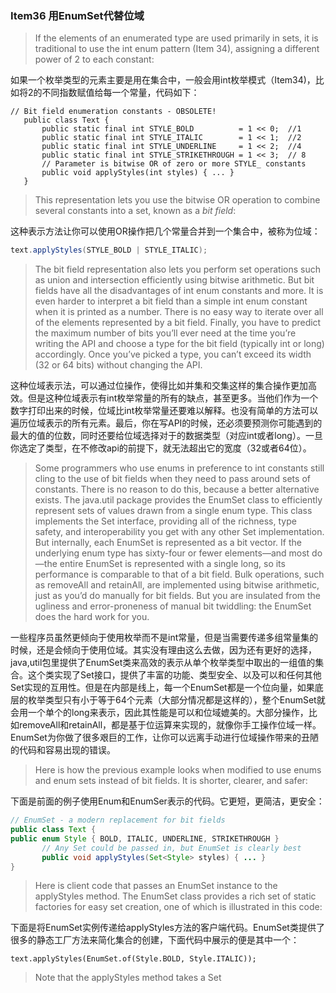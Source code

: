 ### Item36 用EnumSet代替位域	

> If the elements of an enumerated type are used primarily in sets, it is traditional to use the int enum pattern (Item 34), assigning a different power of 2 to each constant:

如果一个枚举类型的元素主要是用在集合中，一般会用int枚举模式（Item34)，比如将2的不同指数赋值给每一个常量，代码如下：

```
// Bit field enumeration constants - OBSOLETE!
   public class Text {
       public static final int STYLE_BOLD          = 1 << 0;  //1
       public static final int STYLE_ITALIC        = 1 << 1;  //2
       public static final int STYLE_UNDERLINE     = 1 << 2;  //4
       public static final int STYLE_STRIKETHROUGH = 1 << 3;  // 8
       // Parameter is bitwise OR of zero or more STYLE_ constants
       public void applyStyles(int styles) { ... }
   }
```

> This representation lets you use the bitwise OR operation to combine several constants into a set, known as a *bit field*:

这种表示方法让你可以使用OR操作把几个常量合并到一个集合中，被称为位域：

```java
text.applyStyles(STYLE_BOLD | STYLE_ITALIC);
```

> The bit field representation also lets you perform set operations such as union and intersection efficiently using bitwise arithmetic. But bit fields have all the disadvantages of int enum constants and more. It is even harder to interpret a bit field than a simple int enum constant when it is printed as a number. There is no easy way to iterate over all of the elements represented by a bit field. Finally, you have to predict the maximum number of bits you’ll ever need at the time you’re writing the API and choose a type for the bit field (typically int or long) accordingly. Once you’ve picked a type, you can’t exceed its width (32 or 64 bits) without changing the API.

这种位域表示法，可以通过位操作，使得比如并集和交集这样的集合操作更加高效。但是这种位域表示有int枚举常量的所有的缺点，甚至更多。当他们作为一个数字打印出来的时候，位域比int枚举常量还要难以解释。也没有简单的方法可以遍历位域表示的所有元素。最后，你在写API的时候，还必须要预测你可能遇到的最大的值的位数，同时还要给位域选择对于的数据类型（对应int或者long）。一旦你选定了类型，在不修改api的前提下，就无法超出它的宽度（32或者64位）。

> Some programmers who use enums in preference to int constants still cling to the use of bit fields when they need to pass around sets of constants. There is no reason to do this, because a better alternative exists. The java.util package provides the EnumSet class to efficiently represent sets of values drawn from a single enum type. This class implements the Set interface, providing all of the richness, type safety, and interoperability you get with any other Set implementation. But internally, each EnumSet is represented as a bit vector. If the underlying enum type has sixty-four or fewer elements—and most do—the entire EnumSet is represented with a single long, so its performance is comparable to that of a bit field. Bulk operations, such as removeAll and retainAll, are implemented using bitwise arithmetic, just as you’d do manually for bit fields. But you are insulated from the ugliness and error-proneness of manual bit twiddling: the EnumSet does the hard work for you.

一些程序员虽然更倾向于使用枚举而不是int常量，但是当需要传递多组常量集的时候，还是会倾向于使用位域。其实没有理由这么去做，因为还有更好的选择，java,util包里提供了EnumSet类来高效的表示从单个枚举类型中取出的一组值的集合。这个类实现了Set接口，提供了丰富的功能、类型安全、以及可以和任何其他Set实现的互用性。但是在内部是线上，每一个EnumSet都是一个位向量，如果底层的枚举类型只有小于等于64个元素（大部分情况都是这样的），整个EnumSet就会用一个单个的long来表示，因此其性能是可以和位域媲美的。大部分操作，比如removeAll和retainAll，都是基于位运算来实现的，就像你手工操作位域一样。EnumSet为你做了很多艰巨的工作，让你可以远离手动进行位域操作带来的丑陋的代码和容易出现的错误。

> Here is how the previous example looks when modified to use enums and enum sets instead of bit fields. It is shorter, clearer, and safer:

下面是前面的例子使用Enum和EnumSer表示的代码。它更短，更简洁，更安全：

```java
// EnumSet - a modern replacement for bit fields
public class Text {
public enum Style { BOLD, ITALIC, UNDERLINE, STRIKETHROUGH }
       // Any Set could be passed in, but EnumSet is clearly best
       public void applyStyles(Set<Style> styles) { ... }
}
```

> Here is client code that passes an EnumSet instance to the applyStyles method. The EnumSet class provides a rich set of static factories for easy set creation, one of which is illustrated in this code:

下面是将EnumSet实例传递给applyStyles方法的客户端代码。EnumSet类提供了很多的静态工厂方法来简化集合的创建，下面代码中展示的便是其中一个：

```jva
text.applyStyles(EnumSet.of(Style.BOLD, Style.ITALIC));
```

> Note that the applyStyles method takes a Set<Style> rather than an EnumSet<Style>. While it seems likely that all clients would pass an EnumSet to the method, it is generally good practice to accept the interface type rather than the implementation type (Item 64). This allows for the possibility of an unusual client to pass in some other Set implementation.

需要注意的是applyStyles方法的声明中的参数类型是Set<Style>而不是EnumSet<Style>。虽然好像所有的客户端都会传递EnumSet给这个方法，但是通常来说， 在实际中，接受接口类型还是比实现类型要好一些（Item64）。这也允许那些不同寻常的客户端会传递一些其他的Set实现。

> In summary, **just because an enumerated type will be used in sets, there is no reason to represent it with bit fields.** The EnumSet class combines the conciseness and performance of bit fields with all the many advantages of enum types described in Item 34. The one real disadvantage of EnumSet is that it is not, as of Java 9, possible to create an immutable EnumSet, but this will likely be remedied in an upcoming release. In the meantime, you can wrap an EnumSet with Collections.unmodifiableSet, but conciseness and performance will suffer.

总结一下，**如果仅仅因为枚举类型需要被用在集合中，完全没有理解使用位域。**EnumSet类集简洁、位域的高性能、和Item34里介绍的枚举的很多优点于一身。这个EnumSet的一个缺点是，截止到Java9，都不可能创建一个不可变的EnumSet，但是这个问题可能会在后面的版本中修复。同时你也可以使用Collections.unmodifiableSet来包装EnumSet，但是简洁性和高性能可能会受到影响。